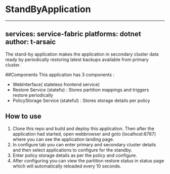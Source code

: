 # StandByApplication
---
services: service-fabric
platforms: dotnet
author: t-arsaic
---
The stand-by application makes the application in secondary cluster data ready by periodically restoring latest backups available from primary cluster.

##Components
This application has 3 components :
 - WebInterface( stateless frontend service)
 - Restore Service (statefu) : Stores partition mappings and triggers restore periodically
 - PolicyStorage Service (stateful) : Stores storage details per policy 

## How to use
  1. Clone this repo and build and deploy this application. Then after the application had started, open webbrowser and goto (localhost:8787) where you can see the application landing page.
  2. In configure tab you can enter primary and secondary cluster details and then select applications to configure for the standby.
  3. Enter policy storage details as per the policy and configure.
  4. After configuring you can view the partition restore status in status page which will automatically reloaded every 10 seconds.
